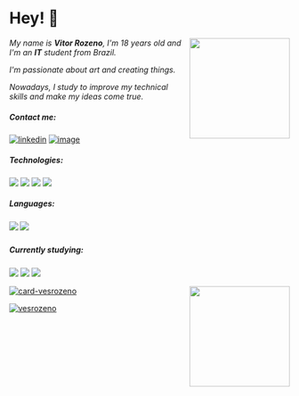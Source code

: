# Hey! :wave:

<img align="right" width = "180px" src="https://64.media.tumblr.com/07c4b08797d5b4d4dcc037981534495a/tumblr_nym9mowTqW1qhntxeo1_400.gifv"/>



_My name is **Vitor Rozeno**, I'm 18 years old and I'm an **IT** student from Brazil._

_I'm passionate about art and creating things._ 

_Nowadays, I study to improve my technical skills and make my ideas come true._

##### Contact me:

[![linkedin](https://img.shields.io/badge/LinkedIn-0077B5?style=for-the-badge&logo=linkedin&logoColor=white)](https://www.linkedin.com/in/vitor-rozeno/)  [![image](https://img.shields.io/badge/Instagram-E4405F?style=for-the-badge&logo=instagram&logoColor=white)](https://www.instagram.com/vesrozeno/)

##### Technologies:

<img src="https://img.shields.io/badge/HTML5-E34F26?style=for-the-badge&logo=html5&logoColor=white"/>  <img src="https://img.shields.io/badge/CSS3-1572B6?style=for-the-badge&logo=css3&logoColor=white" />  <img src="https://img.shields.io/badge/Bootstrap-563D7C?style=for-the-badge&logo=bootstrap&logoColor=white"/>  <img src="https://img.shields.io/badge/Microsoft_Office-D83B01?style=for-the-badge&logo=microsoft-office&logoColor=white" />

##### Languages:

##### <img src="https://img.shields.io/badge/C-00599C?style=for-the-badge&logo=c&logoColor=white" />  <img src="https://img.shields.io/badge/C++-00599C?style=for-the-badge&logo=c%2B%2B&logoColor=white" /> 

##### Currently studying:

<img src="https://img.shields.io/badge/Kotlin-0095D5?&style=for-the-badge&logo=kotlin&logoColor=white"/>  <img src="https://img.shields.io/badge/C%23-239120?style=for-the-badge&logo=c-sharp&logoColor=white"/>  <img src="https://img.shields.io/badge/.NET-5C2D91?style=for-the-badge&logo=.net&logoColor=white"/>



<img align="right" width="180px" src="https://media.tenor.com/images/d1d7f6ef9cf24497a9d61b0a83a0f50e/tenor.gif"/>

[![card-vesrozeno](https://github-readme-stats.vercel.app/api?username=vesrozeno&theme=dracula)](https://github.com/vesrozeno/)

[![vesrozeno](https://github-readme-stats.vercel.app/api/top-langs/?username=vesrozeno&hide=html&layout=compact&theme=dracula)](https://github.com/vesrozeno/)

